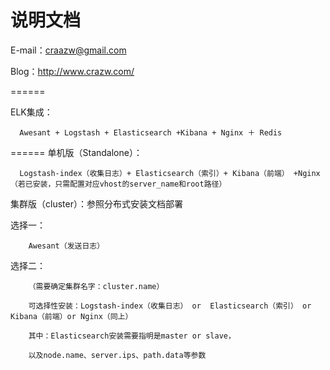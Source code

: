 说明文档
======

E-mail：craazw@gmail.com

Blog：http://www.crazw.com/

======

ELK集成：

      Awesant + Logstash + Elasticsearch +Kibana + Nginx ＋ Redis


   
======
单机版（Standalone）：

      Logstash-index（收集日志）+ Elasticsearch（索引）+ Kibana（前端） +Nginx（若已安装，只需配置对应vhost的server_name和root路径）


集群版（cluster）：参照分布式安装文档部署

   选择一：
   
        Awesant（发送日志）
        
   选择二：
   
        （需要确定集群名字：cluster.name）
        
        可选择性安装：Logstash-index（收集日志） or  Elasticsearch（索引） or  Kibana（前端）or Nginx（同上）
        
        其中：Elasticsearch安装需要指明是master or slave，
        
        以及node.name、server.ips、path.data等参数
